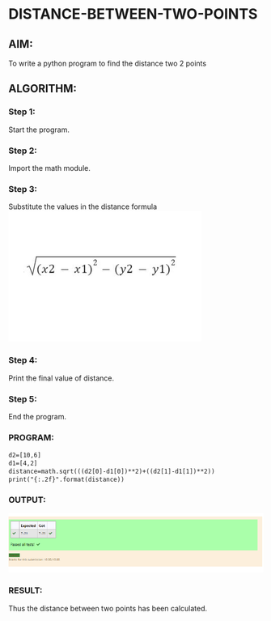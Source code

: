 # DISTANCE-BETWEEN-TWO-POINTS

## AIM:
To write a python program to find the distance two 2 points
## ALGORITHM:
### Step 1:
Start the program. 
### Step 2: 
Import the math module.
### Step 3: 
Substitute the values in the distance formula  ![formula](/formula123.png)
### Step 4: 
Print the final value of distance.
### Step 5: 
End the program.
### PROGRAM:
```import math
d2=[10,6]
d1=[4,2]
distance=math.sqrt(((d2[0]-d1[0])**2)+((d2[1]-d1[1])**2))
print("{:.2f}".format(distance))
```
  


### OUTPUT:
![gitlogo](sam123.png)

### RESULT:
Thus the distance between two points has been calculated.
